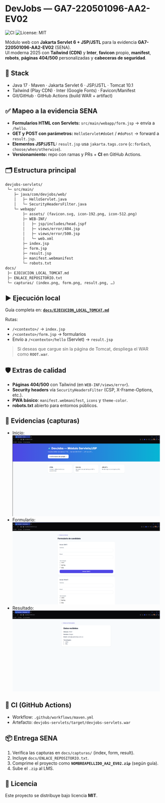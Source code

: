 # DevJobs — GA7-220501096-AA2-EV02

![CI](https://github.com/sergiosilva-dev/DevJobs-AA2-EV02/actions/workflows/maven.yml/badge.svg)
![License: MIT](https://img.shields.io/badge/License-MIT-green.svg)

Módulo web con **Jakarta Servlet 6 + JSP/JSTL** para la evidencia **GA7-220501096-AA2-EV02** (SENA).  
UI moderna 2025 con **Tailwind (CDN)** y **Inter**, **favicon** propio, **manifest**, **robots**, **páginas 404/500** personalizadas y **cabeceras de seguridad**.

## 🧩 Stack

- Java 17 · Maven · Jakarta Servlet 6 · JSP/JSTL · Tomcat 10.1
- Tailwind (Play CDN) · Inter (Google Fonts) · Favicon/Manifest
- Git/GitHub · GitHub Actions (build WAR + artifact)

## ✅ Mapeo a la evidencia SENA

- **Formularios HTML con Servlets:** `src/main/webapp/form.jsp` → envía a `/hello`.
- **GET y POST con parámetros:** `HelloServlet#doGet` / `#doPost` → forward a `result.jsp`.
- **Elementos JSP/JSTL:** `result.jsp` usa `jakarta.tags.core` (`c:forEach`, `choose/when/otherwise`).
- **Versionamiento:** repo con ramas y PRs + **CI** en GitHub Actions.

## 🗂️ Estructura principal

```
devjobs-servlets/
 └─ src/main/
    ├─ java/com/devjobs/web/
    │   ├─ HelloServlet.java
    │   └─ SecurityHeadersFilter.java
    └─ webapp/
        ├─ assets/ (favicon.svg, icon-192.png, icon-512.png)
        ├─ WEB-INF/
        │   ├─ jsp/includes/head.jspf
        │   ├─ views/error/404.jsp
        │   ├─ views/error/500.jsp
        │   └─ web.xml
        ├─ index.jsp
        ├─ form.jsp
        ├─ result.jsp
        ├─ manifest.webmanifest
        └─ robots.txt
docs/
 ├─ EJECUCION_LOCAL_TOMCAT.md
 ├─ ENLACE_REPOSITORIO.txt
 └─ capturas/ (index.png, form.png, result.png, …)
```

## ▶️ Ejecución local

Guía completa en: **[`docs/EJECUCION_LOCAL_TOMCAT.md`](docs/EJECUCION_LOCAL_TOMCAT.md)**

Rutas:

- `/<contexto>/` → `index.jsp`
- `/<contexto>/form.jsp` → formularios
- Envío a `/<contexto>/hello` (Servlet) → `result.jsp`

> Si deseas que cargue sin la página de Tomcat, despliega el WAR como **`ROOT.war`**.

## 🛡️ Extras de calidad

- **Páginas 404/500** con Tailwind (en `WEB-INF/views/error`).
- **Security headers** vía `SecurityHeadersFilter` (CSP, X-Frame-Options, etc.).
- **PWA básico**: `manifest.webmanifest`, `icons` y `theme-color`.
- **robots.txt** abierto para entornos públicos.

## 📸 Evidencias (capturas)

- Inicio: ![index](docs/capturas/index.png)
- Formulario: ![form](docs/capturas/form.png)
- Resultado: ![result](docs/capturas/result.png)

## 🧪 CI (GitHub Actions)

- Workflow: `.github/workflows/maven.yml`
- Artefacto: `devjobs-servlets/target/devjobs-servlets.war`

## 📦 Entrega SENA

1. Verifica las capturas en `docs/capturas/` (index, form, result).
2. Incluye `docs/ENLACE_REPOSITORIO.txt`.
3. Comprime el proyecto como **`NOMBREAPELLIDO_AA2_EV02.zip`** (según guía).
4. Sube el `.zip` al LMS.

## 📄 Licencia

Este proyecto se distribuye bajo licencia **MIT**.
